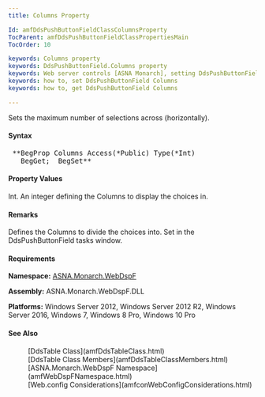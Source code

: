 ```yaml
---
title: Columns Property

Id: amfDdsPushButtonFieldClassColumnsProperty
TocParent: amfDdsPushButtonFieldClassPropertiesMain
TocOrder: 10

keywords: Columns property
keywords: DdsPushButtonField.Columns property
keywords: Web server controls [ASNA Monarch], setting DdsPushButtonField Columns
keywords: how to, set DdsPushButtonField Columns
keywords: how to, get DdsPushButtonField Columns

---
```


Sets the maximum number of selections across (horizontally).

#### Syntax
<pre class="prettyprint"> **BegProp Columns Access(*Public) Type(*Int)
   BegGet;  BegSet** </pre>

#### Property Values
Int. An integer defining the Columns to display the choices in.

#### Remarks
Defines the Columns to divide the choices into. Set in the DdsPushButtonField tasks window.

#### Requirements
**Namespace:** [ASNA.Monarch.WebDspF](amfWebDspFNamespace.html)

**Assembly:** ASNA.Monarch.WebDspF.DLL

**Platforms:** Windows Server 2012, Windows Server 2012 R2, Windows Server 2016, Windows 7, Windows 8 Pro, Windows 10 Pro

#### See Also
<dl>
        <dd>[DdsTable Class](amfDdsTableClass.html)</dd>
        <dd>[DdsTable Class Members](amfDdsTableClassMembers.html)</dd>
        <dd>[ASNA.Monarch.WebDspF Namespace](amfWebDspFNamespace.html)</dd>
        <dd>[Web.config Considerations](amfconWebConfigConsiderations.html)</dd>
</dl>

